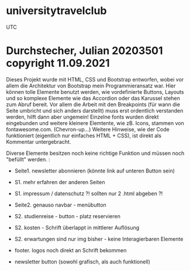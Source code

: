 # universitytravelclub
UTC

# Durchstecher, Julian 20203501 copyright 11.09.2021

Dieses Projekt wurde mit HTML, CSS und Bootstrap entworfen, wobei vor allem die Architektur von Bootstrap mein Programmieransatz war.
Hier können tolle Elemente benutzt werden, wie vordefinierte Buttons, Layouts und so komplexe Elemente wie das Accordion oder das Karussel stehen zum Abruf bereit.
Vor allem die Arbeit mit den Breakpoints (für wann die Seite umbricht und sich anders darstellt) muss erst ordentlich verstanden werden, hilft dann aber ungemein!
Einzelne fonts wurden direkt eingebunden und weitere kleinere Elemtente, wie zB. Icons, stammen von fontawesome.com. (Chevron-up...)
Weitere Hinweise, wie der Code funktioniert (eigentlich nur einfaches HTML + CSS), ist direkt als Kommentar untergebracht.

Diverse Elemente besitzen noch keine richtige Funktion und müssen noch "befüllt" werden. :
  - Seite1. newsletter abonnieren (könnte link auf unteren Button sein)
  - S1. mehr erfahren der anderen Seiten
  - S1. impressum / datenschutz ?! sollten nur 2 .html abgeben ?!

  - Seite2. genauso navbar - menübutton
  - S2. studienreise - button - platz reservieren
  - S2. kosten - Schrift überlappt in mittlerer Auflösung
  - S2. erwartungen sind nur img bisher - keine Interagierbaren Elemente

  - footer. logos noch direkt an Schrift bekommen
  - newsletter button (sowohl grafisch, als auch funktionell)
